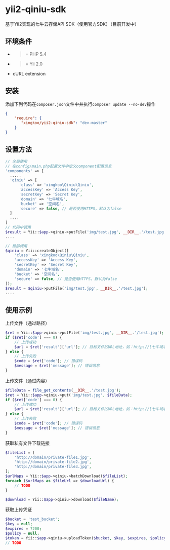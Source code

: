 # yii2-qiniu-sdk
基于Yii2实现的七牛云存储API SDK（使用官方SDK）（目前开发中）

环境条件
--------
- >= PHP 5.4
- >= Yii 2.0
- cURL extension

安装
----

添加下列代码在``composer.json``文件中并执行``composer update --no-dev``操作

```json
{
    "require": {
       "xingkoo/yii2-qiniu-sdk": "dev-master"
    }
}
```

设置方法
--------

```php
// 全局使用
// 在config/main.php配置文件中定义component配置信息
'components' => [
  .....
  'qiniu' => [ 
      'class' => 'xingkoo\Qiniu\Qiniu',
      'accessKey' => 'Access Key',
      'secretKey' => 'Secret Key',
      'domain' => '七牛域名',
      'bucket' => '空间名',
      'secure' => false, // 是否使用HTTPS，默认为false
  ]
  ....
]
// 代码中调用
$result = Yii::$app->qiniu->putFile('img/test.jpg', __DIR__.'/test.jpg');
....
```

```php
// 局部调用
$qiniu = Yii::createObject([
    'class' => 'xingkoo\Qiniu\Qiniu',
    'accessKey' => 'Access Key',
    'secretKey' => 'Secret Key',
    'domain' => '七牛域名',
    'bucket' => '空间名',
    'secure' => false, // 是否使用HTTPS，默认为false
]);
$result = $qiniu->putFile('img/test.jpg', __DIR__.'/test.jpg');
....
```

使用示例
--------

上传文件（通过路径）

```php
$ret = Yii::$app->qiniu->putFile('img/test.jpg', __DIR__.'/test.jpg');
if ($ret['code'] === 0) {
    // 上传成功
    $url = $ret['result']['url']; // 目标文件的URL地址，如：http://[七牛域名]/img/test.jpg
} else {
    // 上传失败
    $code = $ret['code']; // 错误码
    $message = $ret['message']; // 错误信息
}
```

上传文件（通过内容）

```php
$fileData = file_get_contents(__DIR__.'/test.jpg');
$ret = Yii::$app->qiniu->put('img/test.jpg', $fileData);
if ($ret['code'] === 0) {
    // 上传成功
    $url = $ret['result']['url']; // 目标文件的URL地址，如：http://[七牛域名]/img/test.jpg
} else {
    // 上传失败
    $code = $ret['code']; // 错误码
    $message = $ret['message']; // 错误信息
}
```

获取私有文件下载链接

```php
$fileList = [
    'http://domain/private-file1.jpg',
    'http://domain/private-file2.jpg',
    'http://domain/private-file3.jpg',
];
$urlMaps = Yii::$app->qiniu->batchDownload($fileList);
foreach ($urlMaps as $fileUrl => $downloadUrl) {
    // TODO
}
```
````php
$download = Yii::$app->qiniu->download($fileName);
````

获取上传凭证

```php
$bucket = 'test_bucket';
$key = null;
$expires = 7200;
$policy = null;
$token = Yii::$app->qiniu->uploadToken($bucket, $key, $expires, $policy);
// TODO
```
